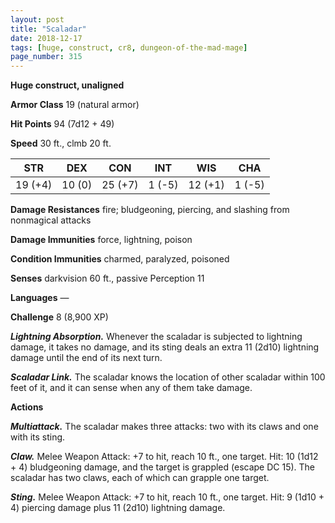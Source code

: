 ```yaml
---
layout: post
title: "Scaladar"
date: 2018-12-17
tags: [huge, construct, cr8, dungeon-of-the-mad-mage]
page_number: 315
---
```


**Huge construct, unaligned**

**Armor Class** 19 (natural armor)

**Hit Points** 94 (7d12 + 49)

**Speed** 30 ft., clmb 20 ft.

|   STR   |   DEX   |   CON   |   INT   |   WIS   |   CHA   |
|:-----:|:-----:|:-----:|:-----:|:-----:|:-----:|
| 19 (+4) | 10 (0) | 25 (+7) | 1 (-5) | 12 (+1) | 1 (-5) |

**Damage Resistances** fire; bludgeoning, piercing, and slashing from nonmagical attacks

**Damage Immunities** force, lightning, poison

**Condition Immunities** charmed, paralyzed, poisoned

**Senses** darkvision 60 ft., passive Perception 11

**Languages** —

**Challenge** 8 (8,900 XP)

***Lightning Absorption.*** Whenever the scaladar is subjected to lightning damage, it takes no damage, and its sting deals an extra 11 (2d10) lightning damage until the end of its next turn.

***Scaladar Link.*** The scaladar knows the location of other scaladar within 100 feet of it, and it can sense when any of them take damage.

**Actions**

***Multiattack.*** The scaladar makes three attacks: two with its claws and one with its sting.

***Claw.*** Melee Weapon Attack: +7 to hit, reach 10 ft., one target. Hit: 10 (1d12 + 4) bludgeoning damage, and the target is grappled (escape DC 15). The scaladar has two claws, each of which can grapple one target.

***Sting.*** Melee Weapon Attack: +7 to hit, reach 10 ft., one target. Hit: 9 (1d10 + 4) piercing damage plus 11 (2d10) lightning damage.